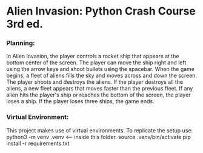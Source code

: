 # Alien Invasion: Python Crash Course 3rd ed.

### Planning:
<p>
    In Alien Invasion, the player controls a rocket ship that appears at the bottom center of the screen. The player can move the ship right and left using the arrow keys and shoot bullets using the spacebar.  When the game begins, a fleet of aliens fills the sky and moves across and down the screen. The player shoots and destroys the aliens.  If the player destroys all the aliens, a new fleet appears that moves faster than the previous fleet.  If any alien hits the player's ship or reaches the bottom of the screen, the player loses a ship.  If the player loses three ships, the game ends.
</p>

### Virtual Environment:
<p>
    This project makes use of virtual environments.  To replicate the setup use:
    python3 -m venv .venv <-- inside this folder.
    source .venv/bin/activate
    pip install -r requirements.txt
</p>